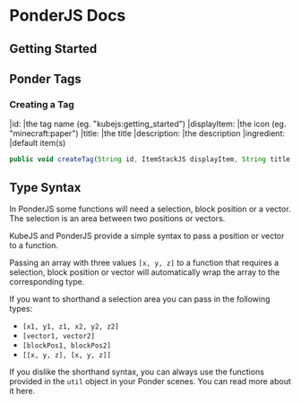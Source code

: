 # PonderJS Docs

## Getting Started

## Ponder Tags

### Creating a Tag


|id:          |the tag name (eg. "kubejs:getting_started")
|displayItem: |the icon (eg. "minecraft:paper")
|title:       |the title
|description: |the description
|ingredient:  |default item(s)


```js
public void createTag(String id, ItemStackJS displayItem, String title, String description, IngredientJS ingredient)
```

## Type Syntax

In PonderJS some functions will need a selection, block position or a vector. The selection is an area between two positions or vectors.

KubeJS and PonderJS provide a simple syntax to pass a position or vector to a function.

Passing an array with three values `[x, y, z]` to a function that requires a selection, block position or vector will automatically wrap the array to the corresponding type.

If you want to shorthand a selection area you can pass in the following types:

* `[x1, y1, z1, x2, y2, z2]`
* `[vector1, vector2]`
* `[blockPos1, blockPos2]`
* `[[x, y, z], [x, y, z]]`

If you dislike the shorthand syntax, you can always use the functions provided in the `util` object in your Ponder scenes. You can read more about it here.
